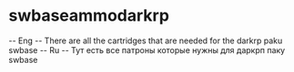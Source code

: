 # swbaseammodarkrp
-- Eng --
There are all the cartridges that are needed for the darkrp paku swbase
-- Ru --
Тут есть все патроны которые нужны для даркрп паку swbase
